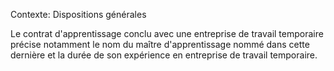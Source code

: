 Contexte: Dispositions générales

Le contrat d'apprentissage conclu avec une entreprise de travail temporaire précise notamment le nom du maître d'apprentissage nommé dans cette dernière et la durée de son expérience en entreprise de travail temporaire.